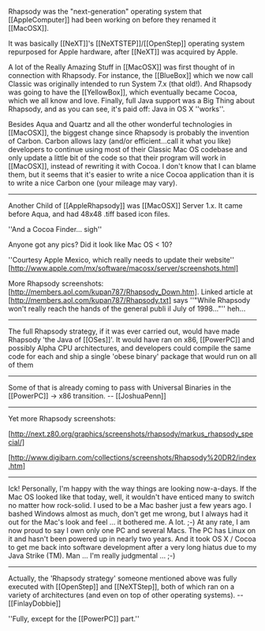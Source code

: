 

Rhapsody was the "next-generation" operating system that [[AppleComputer]] had been working on before they renamed it [[MacOSX]].

It was basically [[NeXT]]'s [[NeXTSTEP]]/[[OpenStep]] operating system repurposed for Apple hardware, after [[NeXT]] was acquired by Apple.

A lot of the Really Amazing Stuff in [[MacOSX]] was first thought of in connection with Rhapsody. For instance, the [[BlueBox]] which we now call Classic was originally intended to run System 7.x (that old!). And Rhapsody was going to have the [[YellowBox]], which eventually became Cocoa, which we all know and love. Finally, full Java support was a Big Thing about Rhapsody, and as you can see, it's paid off: Java in OS X ''works''.

Besides Aqua and Quartz and all the other wonderful technologies in [[MacOSX]], the biggest change since Rhapsody is probably the invention of Carbon. Carbon allows lazy (and/or efficient...call it what you like) developers to continue using most of their Classic Mac OS codebase and only update a little bit of the code so that their program will work in [[MacOSX]], instead of rewriting it with Cocoa. I don't know that I can blame them, but it seems that it's easier to write a nice Cocoa application than it is to write a nice Carbon one (your mileage may vary).

----
Another Child of [[AppleRhapsody]] was [[MacOSX]] Server 1.x. It came before Aqua, and had 48x48 .tiff based icon files.

''And a Cocoa Finder... sigh''

Anyone got any pics? Did it look like Mac OS < 10?

''Courtesy Apple Mexico, which really needs to update their website'' [http://www.apple.com/mx/software/macosx/server/screenshots.html]

More Rhapsody screenshots: [http://members.aol.com/kupan787/Rhapsody_Down.htm]. Linked article at [http://members.aol.com/kupan787/Rhapsody.txt] says ''"While Rhapsody won't really reach the hands of the general publi     il July of 1998..."'' heh...

----

The full Rhapsody strategy, if it was ever carried out, would have made Rhapsody 'the Java of [[OSes]]'. It would have ran on x86, [[PowerPC]] and possibly Alpha CPU architectures, and developers could compile the same code for each and ship a single 'obese binary' package that would run on all of them 

----

Some of that is already coming to pass with Universal Binaries in the [[PowerPC]] -> x86 transition. -- [[JoshuaPenn]]

----

Yet more Rhapsody screenshots:

[http://next.z80.org/graphics/screenshots/rhapsody/markus_rhapsody_special/]

[http://www.digibarn.com/collections/screenshots/Rhapsody%20DR2/index.htm]

----

Ick! Personally, I'm happy with the way things are looking now-a-days. If the Mac OS looked like that today, well, it wouldn't have enticed many to switch no matter how rock-solid. I used to be a Mac basher just a few years ago. I bashed Windows almost as much, don't get me wrong, but I always had it out for the Mac's look and feel ... it bothered me. A lot. ;-) At any rate, I am now proud to say I own only one PC and several Macs. The PC has Linux on it and hasn't been powered up in nearly two years. And it took OS X / Cocoa to get me back into software development after a very long hiatus due to my Java Strike (TM). Man ... I'm really judgmental ... ;-)

----

Actually, the 'Rhapsody strategy' someone mentioned above was fully executed with [[OpenStep]] and [[NeXTStep]], both of which ran on a variety of architectures (and even on top of other operating systems). -- [[FinlayDobbie]]

''Fully, except for the [[PowerPC]] part.''